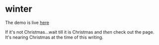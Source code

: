 # winter

The demo is live [here](https://lycheeje11y.github.io/winter/)

If it's not Christmas...wait till it is Christmas and _then_ check out the page. It's nearing Christmas at the time of this writing.
